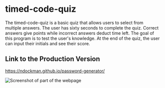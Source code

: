 # timed-code-quiz

The timed-code-quiz is a basic quiz that allows users to select from multiple answers. The user has sixty seconds to complete the quiz. Correct answers give points while incorrect answers deduct time left. The goal of this program is to test the user's knowledge. At the end of the quiz, the user can input their initials and see their score.

## Link to the Production Version

https://ndockman.github.io/password-generator/

![Screenshot of part of the webpage](./images/password_generator_screenshot2023-04-02.png)